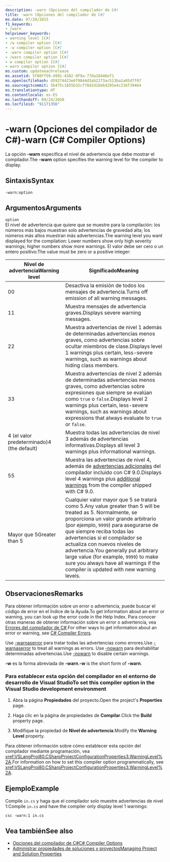 ```yaml
---
description: -warn (Opciones del compilador de C#)
title: -warn (Opciones del compilador de C#)
ms.date: 07/20/2015
f1_keywords:
- /warn
helpviewer_keywords:
- warning level [C#]
- /w compiler option [C#]
- -w compiler option [C#]
- -warn compiler option [C#]
- /warn compiler option [C#]
- w compiler option [C#]
- warn compiler option [C#]
ms.custom: updateeachrelease
ms.assetid: 5f80ff59-4991-4382-9f9a-77da18446e71
ms.openlocfilehash: d59274423e6f9844d3ab22f3ac513ba1a05d7f07
ms.sourcegitcommit: 5b475c1855b32cf78d2d1bbb4295e4c236f39464
ms.translationtype: HT
ms.contentlocale: es-ES
ms.lasthandoff: 09/24/2020
ms.locfileid: "91171356"
---
```

# <a name="-warn-c-compiler-options"></a><span data-ttu-id="f9ea6-103">-warn (Opciones del compilador de C#)</span><span class="sxs-lookup"><span data-stu-id="f9ea6-103">-warn (C# Compiler Options)</span></span>

<span data-ttu-id="f9ea6-104">La opción **-warn** especifica el nivel de advertencia que debe mostrar el compilador.</span><span class="sxs-lookup"><span data-stu-id="f9ea6-104">The **-warn** option specifies the warning level for the compiler to display.</span></span>  
  
## <a name="syntax"></a><span data-ttu-id="f9ea6-105">Sintaxis</span><span class="sxs-lookup"><span data-stu-id="f9ea6-105">Syntax</span></span>  
  
```console  
-warn:option  
```  
  
## <a name="arguments"></a><span data-ttu-id="f9ea6-106">Argumentos</span><span class="sxs-lookup"><span data-stu-id="f9ea6-106">Arguments</span></span>  

 `option`  
 <span data-ttu-id="f9ea6-107">El nivel de advertencia que quiere que se muestre para la compilación: los números más bajos muestran solo advertencias de gravedad alta; los números más altos muestran más advertencias.</span><span class="sxs-lookup"><span data-stu-id="f9ea6-107">The warning level you want displayed for the compilation: Lower numbers show only high severity warnings; higher numbers show more warnings.</span></span> <span data-ttu-id="f9ea6-108">El valor debe ser cero o un entero positivo:</span><span class="sxs-lookup"><span data-stu-id="f9ea6-108">The value must be zero or a positive integer:</span></span>

|<span data-ttu-id="f9ea6-109">Nivel de advertencia</span><span class="sxs-lookup"><span data-stu-id="f9ea6-109">Warning level</span></span>|<span data-ttu-id="f9ea6-110">Significado</span><span class="sxs-lookup"><span data-stu-id="f9ea6-110">Meaning</span></span>|
|-------------------|-------------|
|<span data-ttu-id="f9ea6-111">0</span><span class="sxs-lookup"><span data-stu-id="f9ea6-111">0</span></span>|<span data-ttu-id="f9ea6-112">Desactiva la emisión de todos los mensajes de advertencia.</span><span class="sxs-lookup"><span data-stu-id="f9ea6-112">Turns off emission of all warning messages.</span></span>|
|<span data-ttu-id="f9ea6-113">1</span><span class="sxs-lookup"><span data-stu-id="f9ea6-113">1</span></span>|<span data-ttu-id="f9ea6-114">Muestra mensajes de advertencia graves.</span><span class="sxs-lookup"><span data-stu-id="f9ea6-114">Displays severe warning messages.</span></span>|  
|<span data-ttu-id="f9ea6-115">2</span><span class="sxs-lookup"><span data-stu-id="f9ea6-115">2</span></span>|<span data-ttu-id="f9ea6-116">Muestra advertencias de nivel 1 además de determinadas advertencias menos graves, como advertencias sobre ocultar miembros de clase.</span><span class="sxs-lookup"><span data-stu-id="f9ea6-116">Displays level 1 warnings plus certain, less-severe warnings, such as warnings about hiding class members.</span></span>|  
|<span data-ttu-id="f9ea6-117">3</span><span class="sxs-lookup"><span data-stu-id="f9ea6-117">3</span></span>|<span data-ttu-id="f9ea6-118">Muestra advertencias de nivel 2 además de determinadas advertencias menos graves, como advertencias sobre expresiones que siempre se evalúan como `true` o `false`.</span><span class="sxs-lookup"><span data-stu-id="f9ea6-118">Displays level 2 warnings plus certain, less-severe warnings, such as warnings about expressions that always evaluate to `true` or `false`.</span></span>|  
|<span data-ttu-id="f9ea6-119">4 (el valor predeterminado)</span><span class="sxs-lookup"><span data-stu-id="f9ea6-119">4 (the default)</span></span>|<span data-ttu-id="f9ea6-120">Muestra todas las advertencias de nivel 3 además de advertencias informativas.</span><span class="sxs-lookup"><span data-stu-id="f9ea6-120">Displays all level 3 warnings plus informational warnings.</span></span>|
|<span data-ttu-id="f9ea6-121">5</span><span class="sxs-lookup"><span data-stu-id="f9ea6-121">5</span></span>|<span data-ttu-id="f9ea6-122">Muestra las advertencias de nivel 4, además de [advertencias adicionales](https://github.com/dotnet/roslyn/blob/a6013f3213c902c0973b2d371c3007217d610533/docs/compilers/CSharp/Warnversion%20Warning%20Waves.md) del compilador incluido con C# 9.0.</span><span class="sxs-lookup"><span data-stu-id="f9ea6-122">Displays level 4 warnings plus [additional warnings](https://github.com/dotnet/roslyn/blob/a6013f3213c902c0973b2d371c3007217d610533/docs/compilers/CSharp/Warnversion%20Warning%20Waves.md) from the compiler shipped with C# 9.0.</span></span>|
|<span data-ttu-id="f9ea6-123">Mayor que 5</span><span class="sxs-lookup"><span data-stu-id="f9ea6-123">Greater than 5</span></span>|<span data-ttu-id="f9ea6-124">Cualquier valor mayor que 5 se tratará como 5.</span><span class="sxs-lookup"><span data-stu-id="f9ea6-124">Any value greater than 5 will be treated as 5.</span></span> <span data-ttu-id="f9ea6-125">Normalmente, se proporciona un valor grande arbitrario (por ejemplo, `9999`) para asegurarse de que siempre reciba todas las advertencias si el compilador se actualiza con nuevos niveles de advertencia.</span><span class="sxs-lookup"><span data-stu-id="f9ea6-125">You generally put arbitrary large value (for example, `9999`) to make sure you always have all warnings if the compiler is updated with new warning levels.</span></span>|
  
## <a name="remarks"></a><span data-ttu-id="f9ea6-126">Observaciones</span><span class="sxs-lookup"><span data-stu-id="f9ea6-126">Remarks</span></span>  

 <span data-ttu-id="f9ea6-127">Para obtener información sobre un error o advertencia, puede buscar el código de error en el Índice de la Ayuda.</span><span class="sxs-lookup"><span data-stu-id="f9ea6-127">To get information about an error or warning, you can look up the error code in the Help Index.</span></span> <span data-ttu-id="f9ea6-128">Para conocer otras maneras de obtener información sobre un error o advertencia, vea [Errores del compilador de C#](../compiler-messages/index.md).</span><span class="sxs-lookup"><span data-stu-id="f9ea6-128">For other ways to get information about an error or warning, see [C# Compiler Errors](../compiler-messages/index.md).</span></span>  
  
 <span data-ttu-id="f9ea6-129">Use [-warnaserror](./warnaserror-compiler-option.md) para tratar todas las advertencias como errores.</span><span class="sxs-lookup"><span data-stu-id="f9ea6-129">Use [-warnaserror](./warnaserror-compiler-option.md) to treat all warnings as errors.</span></span> <span data-ttu-id="f9ea6-130">Use [-nowarn](./nowarn-compiler-option.md) para deshabilitar determinadas advertencias.</span><span class="sxs-lookup"><span data-stu-id="f9ea6-130">Use [-nowarn](./nowarn-compiler-option.md) to disable certain warnings.</span></span>  
  
 <span data-ttu-id="f9ea6-131">**-w** es la forma abreviada de **-warn**.</span><span class="sxs-lookup"><span data-stu-id="f9ea6-131">**-w** is the short form of **-warn**.</span></span>  
  
### <a name="to-set-this-compiler-option-in-the-visual-studio-development-environment"></a><span data-ttu-id="f9ea6-132">Para establecer esta opción del compilador en el entorno de desarrollo de Visual Studio</span><span class="sxs-lookup"><span data-stu-id="f9ea6-132">To set this compiler option in the Visual Studio development environment</span></span>  
  
1. <span data-ttu-id="f9ea6-133">Abra la página **Propiedades** del proyecto.</span><span class="sxs-lookup"><span data-stu-id="f9ea6-133">Open the project's **Properties** page.</span></span>  
  
2. <span data-ttu-id="f9ea6-134">Haga clic en la página de propiedades de **Compilar**.</span><span class="sxs-lookup"><span data-stu-id="f9ea6-134">Click the **Build** property page.</span></span>  
  
3. <span data-ttu-id="f9ea6-135">Modifique la propiedad de **Nivel de advertencia**.</span><span class="sxs-lookup"><span data-stu-id="f9ea6-135">Modify the **Warning Level** property.</span></span>  
  
 <span data-ttu-id="f9ea6-136">Para obtener información sobre cómo establecer esta opción del compilador mediante programación, vea <xref:VSLangProj80.CSharpProjectConfigurationProperties3.WarningLevel%2A>.</span><span class="sxs-lookup"><span data-stu-id="f9ea6-136">For information on how to set this compiler option programmatically, see <xref:VSLangProj80.CSharpProjectConfigurationProperties3.WarningLevel%2A>.</span></span>  
  
## <a name="example"></a><span data-ttu-id="f9ea6-137">Ejemplo</span><span class="sxs-lookup"><span data-stu-id="f9ea6-137">Example</span></span>  

 <span data-ttu-id="f9ea6-138">Compile `in.cs` y haga que el compilador solo muestre advertencias de nivel 1:</span><span class="sxs-lookup"><span data-stu-id="f9ea6-138">Compile `in.cs` and have the compiler only display level 1 warnings:</span></span>  
  
```console  
csc -warn:1 in.cs  
```  
  
## <a name="see-also"></a><span data-ttu-id="f9ea6-139">Vea también</span><span class="sxs-lookup"><span data-stu-id="f9ea6-139">See also</span></span>

- [<span data-ttu-id="f9ea6-140">Opciones del compilador de C#</span><span class="sxs-lookup"><span data-stu-id="f9ea6-140">C# Compiler Options</span></span>](./index.md)
- [<span data-ttu-id="f9ea6-141">Administrar propiedades de soluciones y proyectos</span><span class="sxs-lookup"><span data-stu-id="f9ea6-141">Managing Project and Solution Properties</span></span>](/visualstudio/ide/managing-project-and-solution-properties)
